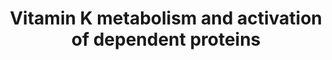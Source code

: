 ---
annotations:
- id: PW:0002325
  parent: drug pathway
  type: Pathway Ontology
  value: vitamin K antagonist drug pathway
- id: PW:0001016
  parent: classic metabolic pathway
  type: Pathway Ontology
  value: vitamin K metabolic pathway
- id: PW:0002626
  parent: regulatory pathway
  type: Pathway Ontology
  value: ferroptosis pathway
- id: PW:0000010
  parent: classic metabolic pathway
  type: Pathway Ontology
  value: lipid metabolic pathway
- id: DOID:11249
  parent: disease of metabolism
  type: Disease Ontology
  value: vitamin K deficiency bleeding
- id: PW:0001012
  parent: signaling pathway
  type: Pathway Ontology
  value: vitamin and vitamin metabolites signaling pathway
- id: PW:0000002
  parent: classic metabolic pathway
  type: Pathway Ontology
  value: classic metabolic pathway
- id: PW:0002592
  parent: classic metabolic pathway
  type: Pathway Ontology
  value: vitamin K cycle pathway
- id: PW:0000475
  parent: regulatory pathway
  type: Pathway Ontology
  value: hemostasis pathway
- id: CL:0000182
  parent: native cell
  type: Cell Type Ontology
  value: hepatocyte
authors:
- AnnaVanWersch
- Andra
- DeSl
- Eweitz
- Egonw
- Khanspers
description: 'Vitamin K is recycled in the liver in order to maintain sufficient levels
  for activating vitamin K-dependent proteins (VKDP), including certain coagulation
  factors. In this process, vitamin K1 (taken up from the diet) is converted to vitamin
  K hydroquinone (KH2), either by the dithiol-dependent vitamin K-epoxide reductase
  (VKOR) or by NAD(P)H dehydrogenase quinone 1. KH2 is in turn oxidized to vitamin
  K epoxide (KO) by the enzyme gamma-glutamyl carboxylase (GGCX). During this conversion,
  GGCX activates the VKDPs by converting glutamate (Glu) to gamma-carboxyglutamate
  (Gla). Lastly, KO is converted back into vitamin K quinone by VKOR.   Warfarin,
  a drug commonly used as a anticoagulant, inhibits VKOR, thus reducing the levels
  of VKH2 in the bloodstream. A too high dosage of warfarin can lead to heavy bleeding,
  a life-threatening condition. Threatment of this condition is a high dosis of Vitamine
  K, which is reduced to VHK2 by FSP1, a warfarin resistant reductase. The influence
  of FSP1 on this process, as well as its potential to eliminate lipid perozyl radicals,
  has been recently described in [https://doi.org/10.1038/s41586-022-05022-3 Nature(2022)]
  by Mishima et al.: A non-canonical vitamin K cycle is a potent ferroptosis suppressor.   '
last-edited: 2023-07-29
organisms:
- Homo sapiens
redirect_from:
- /index.php/Pathway:WP5186
- /instance/WP5186
- /instance/WP5186_r127081
revision: r127081
schema-jsonld:
- '@context': https://schema.org/
  '@id': https://wikipathways.github.io/pathways/WP5186.html
  '@type': Dataset
  creator:
    '@type': Organization
    name: WikiPathways
  description: 'Vitamin K is recycled in the liver in order to maintain sufficient
    levels for activating vitamin K-dependent proteins (VKDP), including certain coagulation
    factors. In this process, vitamin K1 (taken up from the diet) is converted to
    vitamin K hydroquinone (KH2), either by the dithiol-dependent vitamin K-epoxide
    reductase (VKOR) or by NAD(P)H dehydrogenase quinone 1. KH2 is in turn oxidized
    to vitamin K epoxide (KO) by the enzyme gamma-glutamyl carboxylase (GGCX). During
    this conversion, GGCX activates the VKDPs by converting glutamate (Glu) to gamma-carboxyglutamate
    (Gla). Lastly, KO is converted back into vitamin K quinone by VKOR.   Warfarin,
    a drug commonly used as a anticoagulant, inhibits VKOR, thus reducing the levels
    of VKH2 in the bloodstream. A too high dosage of warfarin can lead to heavy bleeding,
    a life-threatening condition. Threatment of this condition is a high dosis of
    Vitamine K, which is reduced to VHK2 by FSP1, a warfarin resistant reductase.
    The influence of FSP1 on this process, as well as its potential to eliminate lipid
    perozyl radicals, has been recently described in [https://doi.org/10.1038/s41586-022-05022-3
    Nature(2022)] by Mishima et al.: A non-canonical vitamin K cycle is a potent ferroptosis
    suppressor.   '
  keywords:
  - Coagulation factor IX
  - Coagulation factor VII
  - Coagulation factor X
  - Dietary Vitamin K1
  - FSP1
  - GGCX
  - LOOH
  - Menadiol
  - NADP+
  - NADPH
  - NQO1
  - Prothrombin
  - Thrombin
  - UBIAD1
  - VKOR
  - VKORC1
  - VKORC1L1
  - Vitamin K
  - Vitamin K epoxide(VKO)
  - Vitamin K hydroquinone(VKH2)
  - Vitamin K(VK)
  - Vitamin K-dependent protein C
  - Vitamin K-dependent protein S
  - Vitamin K-dependent protein Z
  - Vitamin K1
  - Vitamin K3
  - Warfarin
  - disulfides
  - dithiols
  - gamma-carboxyglutamate
  - geranylgeranyldiphosphate
  - glutamate
  - vitamin K2
  - vitamin K2 (MK4)
  - vitamin K2 (MK7)
  license: CC0
  name: Vitamin K metabolism and activation of dependent proteins
seo: CreativeWork
title: Vitamin K metabolism and activation of dependent proteins
wpid: WP5186
---